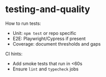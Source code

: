 # testing-and-quality

How to run tests:
- Unit: `npm test` or repo specific
- E2E: Playwright/Cypress if present
- Coverage: document thresholds and gaps

CI hints:
- Add smoke tests that run in <60s
- Ensure `lint` and `typecheck` jobs
